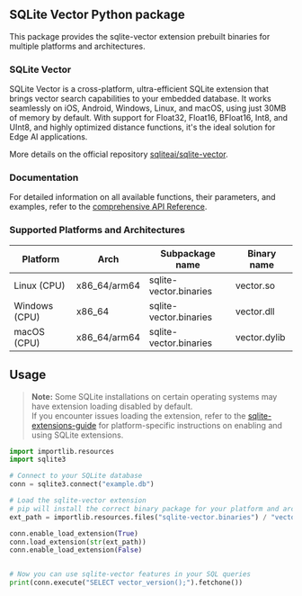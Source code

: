 ## SQLite Vector Python package

This package provides the sqlite-vector extension prebuilt binaries for multiple platforms and architectures.

### SQLite Vector

SQLite Vector is a cross-platform, ultra-efficient SQLite extension that brings vector search capabilities to your embedded database. It works seamlessly on iOS, Android, Windows, Linux, and macOS, using just 30MB of memory by default. With support for Float32, Float16, BFloat16, Int8, and UInt8, and highly optimized distance functions, it's the ideal solution for Edge AI applications.

More details on the official repository [sqliteai/sqlite-vector](https://github.com/sqliteai/sqlite-vector).

### Documentation

For detailed information on all available functions, their parameters, and examples, refer to the [comprehensive API Reference](https://github.com/sqliteai/sqlite-vector/blob/main/API.md).

### Supported Platforms and Architectures

| Platform      | Arch         | Subpackage name          | Binary name  |
| ------------- | ------------ | ------------------------ | ------------ |
| Linux (CPU)   | x86_64/arm64 | sqlite-vector.binaries   | vector.so    |
| Windows (CPU) | x86_64       | sqlite-vector.binaries   | vector.dll   |
| macOS (CPU)   | x86_64/arm64 | sqlite-vector.binaries   | vector.dylib |

## Usage

> **Note:** Some SQLite installations on certain operating systems may have extension loading disabled by default.   
If you encounter issues loading the extension, refer to the [sqlite-extensions-guide](https://github.com/sqliteai/sqlite-extensions-guide/) for platform-specific instructions on enabling and using SQLite extensions.

```python
import importlib.resources
import sqlite3

# Connect to your SQLite database
conn = sqlite3.connect("example.db")

# Load the sqlite-vector extension
# pip will install the correct binary package for your platform and architecture
ext_path = importlib.resources.files("sqlite-vector.binaries") / "vector"

conn.enable_load_extension(True)
conn.load_extension(str(ext_path))
conn.enable_load_extension(False)


# Now you can use sqlite-vector features in your SQL queries
print(conn.execute("SELECT vector_version();").fetchone())
```